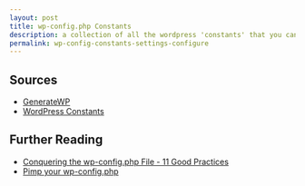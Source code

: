 ```yaml
---
layout: post
title: wp-config.php Constants
description: a collection of all the wordpress 'constants' that you can use in the wp-config.php file. There are constants for Securty, Performance, Memory, Database, Debugging, URL, FTP, Cron, Language, Content, Multisite, and Updates.
permalink: wp-config-constants-settings-configure
---
```


Sources
---
- [GenerateWP](http://generatewp.com/wp-config/)
- [WordPress Constants](http://davejesch.com/wordpress/wordpress-tech/wordpress-constants/)

Further Reading
---
- [Conquering the wp-config.php File - 11 Good Practices](https://code.tutsplus.com/tutorials/conquering-the-wp-configphp-file-11-good-practices--wp-26338)
- [Pimp your wp-config.php](http://digwp.com/2010/08/pimp-your-wp-config-php/)